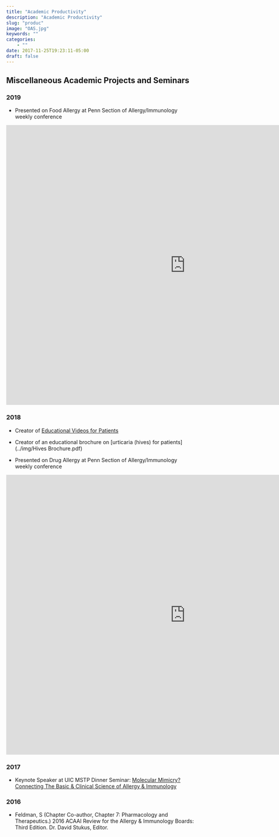 ```yaml
---
title: "Academic Productivity"
description: "Academic Productivity"
slug: "produc"
image: "OAS.jpg"
keywords: ""
categories:
    - ""
date: 2017-11-25T19:23:11-05:00
draft: false
---
```


## Miscellaneous Academic Projects and Seminars

### 2019

* Presented on Food Allergy at Penn Section of Allergy/Immunology weekly conference

<iframe src="https://docs.google.com/presentation/d/e/2PACX-1vRFRIwqPSzyOMFmvFqFdo93L0OAqPqxDupPLi1z8TLJPukUrCpEHlu3q9Ex--tG9F_6Jgw7Q1BLk1B6/embed?start=false&loop=false&delayms=3000" frameborder="0" width="960" height="749" allowfullscreen="true" mozallowfullscreen="true" webkitallowfullscreen="true"></iframe>

### 2018

* Creator of [Educational Videos for Patients](../pages/videos/)

* Creator of an educational brochure on [urticaria (hives) for patients](../img/Hives Brochure.pdf)

* Presented on Drug Allergy at Penn Section of Allergy/Immunology weekly conference

<iframe src="https://docs.google.com/presentation/d/e/2PACX-1vSTMZLI8iXFQNa_5r1y7Le7NjVF3Ae0h5SCrYQOiaI0AlEb0A737Za0uf1h6rDFvvKqr9k4wXEC3AKW/embed?start=false&loop=false&delayms=3000" frameborder="0" width="960" height="749" allowfullscreen="true" mozallowfullscreen="true" webkitallowfullscreen="true"></iframe>

### 2017

* Keynote Speaker at UIC MSTP Dinner Seminar: [Molecular Mimicry? Connecting The Basic & Clinical Science of Allergy & Immunology](../pages/uic/)

### 2016

* Feldman, S (Chapter Co-author, Chapter 7: Pharmacology and Therapeutics.) 2016 ACAAI Review for the Allergy & Immunology Boards: Third Edition. Dr. David Stukus, Editor.
